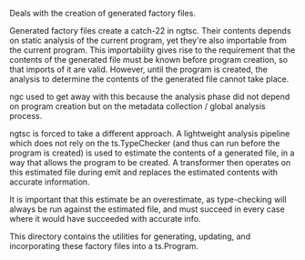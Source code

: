Deals with the creation of generated factory files.

Generated factory files create a catch-22 in ngtsc. Their contents depends on static analysis of the current program, yet they're also importable from the current program. This importability gives rise to the requirement that the contents of the generated file must be known before program creation, so that imports of it are valid. However, until the program is created, the analysis to determine the contents of the generated file cannot take place.

ngc used to get away with this because the analysis phase did not depend on program creation but on the metadata collection / global analysis process.

ngtsc is forced to take a different approach. A lightweight analysis pipeline which does not rely on the ts.TypeChecker (and thus can run before the program is created) is used to estimate the contents of a generated file, in a way that allows the program to be created. A transformer then operates on this estimated file during emit and replaces the estimated contents with accurate information.

It is important that this estimate be an overestimate, as type-checking will always be run against the estimated file, and must succeed in every case where it would have succeeded with accurate info.

This directory contains the utilities for generating, updating, and incorporating these factory files into a ts.Program.
